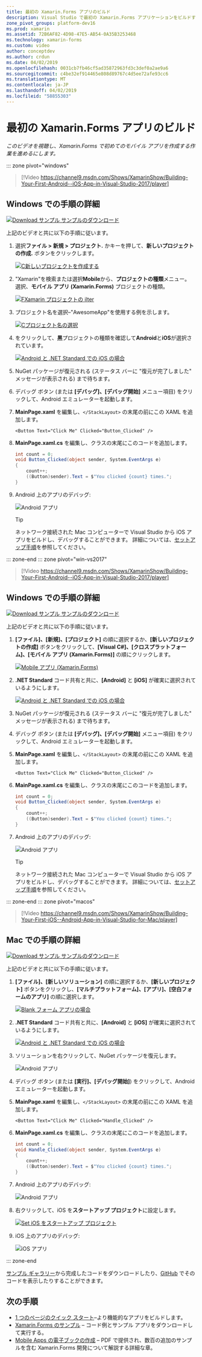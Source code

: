 ```yaml
---
title: 最初の Xamarin.Forms アプリのビルド
description: Visual Studio で最初の Xamarin.Forms アプリケーションをビルドする方法を示すビデオ ガイド。
zone_pivot_groups: platform-dev16
ms.prod: xamarin
ms.assetid: 72B6AF82-4D98-47E5-AB54-0A35B3253468
ms.technology: xamarin-forms
ms.custom: video
author: conceptdev
ms.author: crdun
ms.date: 04/02/2019
ms.openlocfilehash: 0031cb7fb46cf5ad35872963fd3c3def0a2ae9a6
ms.sourcegitcommit: c4be32ef914465e808d89767c4d5ee72afe93cc6
ms.translationtype: MT
ms.contentlocale: ja-JP
ms.lasthandoff: 04/02/2019
ms.locfileid: "58855303"
---
```

# <a name="build-your-first-xamarinforms-app"></a>最初の Xamarin.Forms アプリのビルド

_このビデオを視聴し、Xamarin.Forms で初めてのモバイル アプリを作成する作業を進めるにします。_

::: zone pivot="windows"

> [!Video https://channel9.msdn.com/Shows/XamarinShow/Building-Your-First-Android--iOS-App-in-Visual-Studio-2017/player]

## <a name="step-by-step-instructions-for-windows"></a>Windows での手順の詳細

[![Download サンプル](~/media/shared/download.png) サンプルのダウンロード](https://developer.xamarin.com/samples/xamarin-forms/GetStarted/FirstApp/)

上記のビデオと共に以下の手順に従います。

1. 選択**ファイル > 新規 > プロジェクト.** かキーを押して、**新しいプロジェクトの作成.** ボタンをクリックします。

    [![C新しいプロジェクトを作成する](images/win-2019/01-sml.png)](images/win-2019/01.png#lightbox)

2. "Xamarin"を検索または選択**Mobile**から、**プロジェクトの種類**メニュー。 選択、**モバイル アプリ (Xamarin.Forms)** プロジェクトの種類。

    [![FXamarin プロジェクトの ilter](images/win-2019/02-sml.png)](images/win-2019/02.png#lightbox)

3. プロジェクト名を選択&ndash;"AwesomeApp"を使用する例を示します。

    [![Cプロジェクト名の選択](images/win-2019/03-sml.png)](images/win-2019/03.png#lightbox)

4. をクリックして、**黒**プロジェクトの種類を確認して**Android**と**iOS**が選択されています。

    [![Android と .NET Standard での iOS の場合](images/win-2019/04-sml.png)](images/win-2019/04.png#lightbox)

5. NuGet パッケージが復元される (ステータス バーに "復元が完了しました" メッセージが表示される) まで待ちます。

6. デバッグ ボタン (または **[デバッグ]、[デバッグ開始]** メニュー項目) をクリックして、Android エミュレーターを起動します。

7. **MainPage.xaml** を編集し、`</StackLayout>` の末尾の前にこの XAML を追加します。

    ```xaml
    <Button Text="Click Me" Clicked="Button_Clicked" />
    ```

8. **MainPage.xaml.cs** を編集し、クラスの末尾にこのコードを追加します。

    ```csharp
    int count = 0;
    void Button_Clicked(object sender, System.EventArgs e)
    {
        count++;
        ((Button)sender).Text = $"You clicked {count} times.";
    }
    ```

9. Android 上のアプリのデバッグ:

    ![Android アプリ](images/win/07-sml.png)

    > [!TIP]
    > ネットワーク接続された Mac コンピューターで Visual Studio から iOS アプリをビルドし、デバッグすることができます。 詳細については、[セットアップ手順](~/ios/get-started/installation/windows/index.md)を参照してください。

::: zone-end
::: zone pivot="win-vs2017"

> [!Video https://channel9.msdn.com/Shows/XamarinShow/Building-Your-First-Android--iOS-App-in-Visual-Studio-2017/player]

## <a name="step-by-step-instructions-for-windows"></a>Windows での手順の詳細

[![Download サンプル](~/media/shared/download.png) サンプルのダウンロード](https://developer.xamarin.com/samples/xamarin-forms/GetStarted/FirstApp/)

上記のビデオと共に以下の手順に従います。

1. **[ファイル]、[新規]、[プロジェクト]** の順に選択するか、**[新しいプロジェクトの作成]** ボタンをクリックして、**[Visual C#]、[クロスプラットフォーム]、[モバイル アプリ (Xamarin.Forms)]** の順にクリックします。

    [![Mobile アプリ (Xamarin.Forms)](images/win/01-sml.png)](images/win/01.png#lightbox)

2. **.NET Standard** コード共有と共に、**[Android]** と **[iOS]** が確実に選択されているようにします。

    [![Android と .NET Standard での iOS の場合](images/win/02-sml.png)](images/win/02.png#lightbox)

3. NuGet パッケージが復元される (ステータス バーに "復元が完了しました" メッセージが表示される) まで待ちます。

4. デバッグ ボタン (または **[デバッグ]、[デバッグ開始]** メニュー項目) をクリックして、Android エミュレーターを起動します。

5. **MainPage.xaml** を編集し、`</StackLayout>` の末尾の前にこの XAML を追加します。

    ```xaml
    <Button Text="Click Me" Clicked="Button_Clicked" />
    ```

6. **MainPage.xaml.cs** を編集し、クラスの末尾にこのコードを追加します。

    ```csharp
    int count = 0;
    void Button_Clicked(object sender, System.EventArgs e)
    {
        count++;
        ((Button)sender).Text = $"You clicked {count} times.";
    }
    ```

7. Android 上のアプリのデバッグ:

    ![Android アプリ](images/win/07-sml.png)

    > [!TIP]
    > ネットワーク接続された Mac コンピューターで Visual Studio から iOS アプリをビルドし、デバッグすることができます。 詳細については、[セットアップ手順](~/ios/get-started/installation/windows/index.md)を参照してください。

::: zone-end
::: zone pivot="macos"

> [!Video https://channel9.msdn.com/Shows/XamarinShow/Building-Your-First-iOS--Android-App-in-Visual-Studio-for-Mac/player]

## <a name="step-by-step-instructions-for-mac"></a>Mac での手順の詳細

[![Download サンプル](~/media/shared/download.png) サンプルのダウンロード](https://developer.xamarin.com/samples/xamarin-forms/GetStarted/FirstApp/)

上記のビデオと共に以下の手順に従います。

1. **[ファイル]、[新しいソリューション]** の順に選択するか、**[新しいプロジェクト]** ボタンをクリックし、**[マルチプラットフォーム]、[アプリ]、[空白フォームのアプリ]** の順に選択します。

    [![Blank フォーム アプリの場合](images/01-sml.png)](images/01.png#lightbox)

2. **.NET Standard** コード共有と共に、**[Android]** と **[iOS]** が確実に選択されているようにします。

    [![Android と .NET Standard での iOS の場合](images/02-sml.png)](images/02.png#lightbox)

3. ソリューションを右クリックして、NuGet パッケージを復元します。

    ![Android アプリ](images/03-sml.png)

4. デバッグ ボタン (または **[実行]、[デバッグ開始]**) をクリックして、Android エミュレーターを起動します。

5. **MainPage.xaml** を編集し、`</StackLayout>` の末尾の前にこの XAML を追加します。

    ```xaml
    <Button Text="Click Me" Clicked="Handle_Clicked" />
    ```

6. **MainPage.xaml.cs** を編集し、クラスの末尾にこのコードを追加します。

    ```csharp
    int count = 0;
    void Handle_Clicked(object sender, System.EventArgs e)
    {
        count++;
        ((Button)sender).Text = $"You clicked {count} times.";
    }
    ```

7. Android 上のアプリのデバッグ:

    ![Android アプリ](images/07-sml.png)

8. 右クリックして、iOS を**スタートアップ プロジェクト**に設定します。

    [![Set iOS をスタートアップ プロジェクト](images/08-sml.png)](images/08.png#lightbox)

9. iOS 上のアプリのデバッグ:

    ![iOS アプリ](images/09-sml.png)

::: zone-end

[サンプル ギャラリー](https://developer.xamarin.com/samples/xamarin-forms/GetStarted/FirstApp/)から完成したコードをダウンロードしたり、[GitHub](https://github.com/xamarin/xamarin-forms-samples/tree/master/GetStarted/FirstApp) でそのコードを表示したりすることができます。

## <a name="next-steps"></a>次の手順

- [1 つのページのクイック スタート](~/get-started/quickstarts/single-page.md)&ndash;より機能的なアプリをビルドします。
- [Xamarin.Forms のサンプル](~/xamarin-forms/samples/index.yml) &ndash; コード例とサンプル アプリをダウンロードして実行する。
- [Mobile Apps の電子ブックの作成](~/xamarin-forms/creating-mobile-apps-xamarin-forms/index.md) &ndash; PDF で提供され、数百の追加のサンプルを含む Xamarin.Forms 開発について解説する詳細な章。
